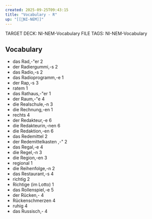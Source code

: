 ```yaml
---
created: 2025-09-25T09:43:15
title: "Vocabulary - R"
up: "[[📖NI-NEM]]"
---
```


TARGET DECK: NI-NEM-Vocabulary
FILE TAGS: NI-NEM-Vocabulary

## Vocabulary

- das Rad,-"er 2
- der Radiergummi,-s 2
- das Radio,-s 2
- das Radioprogramm,-e 1
- der Rap,-s 3
- ratem 1
- das Rathaus,-"er 1
- der Raum,-"e 4
- die Realschule,-n 3
- die Rechnung,-en 1
- rechts 4
- der Redakteur,-e 6
- die Redakteurin,-nen 6
- die Redaktion,-en 6
- das Redemittel 2
- der Redemittelkasten ,-" 2
- das Regal,-e 4
- die Regel,-n 3
- die Region,-en 3
- regional 1
- die Reihenfolge,-n 2
- das Restaurant,-s 4
- richtig 2
- Richtige (im Lotto) 1
- das Rollenspiel,-e 5
- der Rücken,- 4
- Rückenschmerzen 4
- ruhig 4
- das Russisch,- 4
